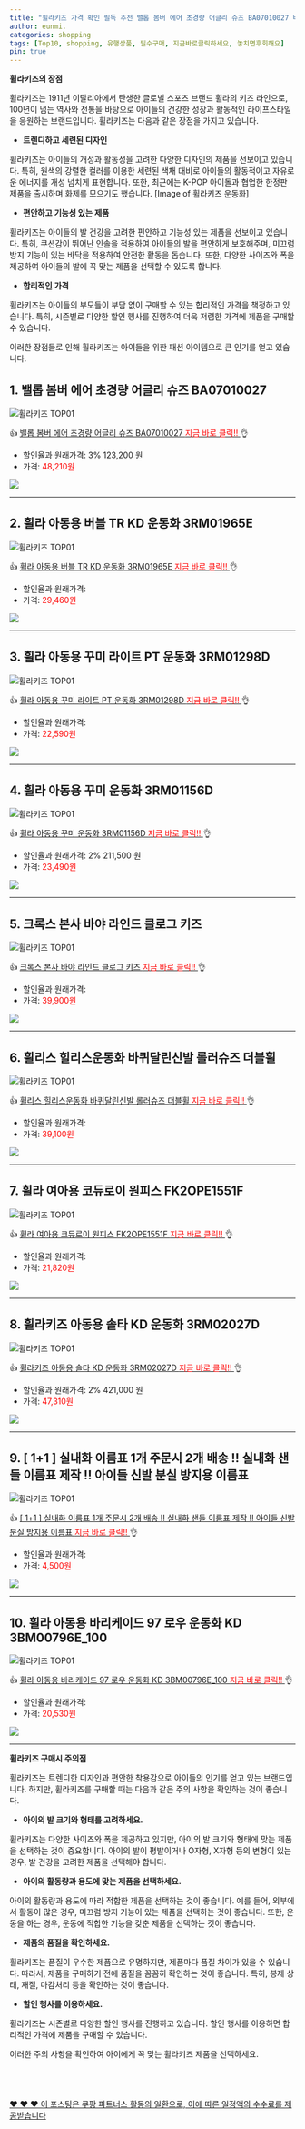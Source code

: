```yaml
---
title: "휠라키즈 가격 확인 필독 추천 밸롭 봄버 에어 초경량 어글리 슈즈 BA07010027 비교 장점 구매가이드"
author: eunmi.
categories: shopping
tags: [Top10, shopping, 유행상품, 필수구매, 지금바로클릭하세요, 놓치면후회해요]
pin: true
---
```

**휠라키즈의 장점**

휠라키즈는 1911년 이탈리아에서 탄생한 글로벌 스포츠 브랜드 휠라의 키즈 라인으로, 100년이 넘는 역사와 전통을 바탕으로 아이들의 건강한 성장과 활동적인 라이프스타일을 응원하는 브랜드입니다. 휠라키즈는 다음과 같은 장점을 가지고 있습니다.

* **트렌디하고 세련된 디자인**

휠라키즈는 아이들의 개성과 활동성을 고려한 다양한 디자인의 제품을 선보이고 있습니다. 특히, 원색의 강렬한 컬러를 이용한 세련된 색채 대비로 아이들의 활동적이고 자유로운 에너지를 개성 넘치게 표현합니다. 또한, 최근에는 K-POP 아이돌과 협업한 한정판 제품을 출시하며 화제를 모으기도 했습니다.
[Image of 휠라키즈 운동화]

* **편안하고 기능성 있는 제품**

휠라키즈는 아이들의 발 건강을 고려한 편안하고 기능성 있는 제품을 선보이고 있습니다. 특히, 쿠션감이 뛰어난 인솔을 적용하여 아이들의 발을 편안하게 보호해주며, 미끄럼 방지 기능이 있는 바닥을 적용하여 안전한 활동을 돕습니다. 또한, 다양한 사이즈와 폭을 제공하여 아이들의 발에 꼭 맞는 제품을 선택할 수 있도록 합니다.

* **합리적인 가격**

휠라키즈는 아이들의 부모들이 부담 없이 구매할 수 있는 합리적인 가격을 책정하고 있습니다. 특히, 시즌별로 다양한 할인 행사를 진행하여 더욱 저렴한 가격에 제품을 구매할 수 있습니다.

이러한 장점들로 인해 휠라키즈는 아이들을 위한 패션 아이템으로 큰 인기를 얻고 있습니다.

   

## 1. 밸롭 봄버 에어 초경량 어글리 슈즈 BA07010027

![휠라키즈 TOP01](https://thumbnail8.coupangcdn.com/thumbnails/remote/230x230ex/image/retail/images/2020/08/21/20/7/a36a5162-4f47-468b-b81a-e1ccdf091de2.jpg)


👍 [밸롭 봄버 에어 초경량 어글리 슈즈 BA07010027 <font color=red> 지금 바로 클릭!! </font> ](https://link.coupang.com/re/AFFSDP?lptag=AF3617701&subid=GithubCoopas&pageKey=1987806335&traceid=V0-153&itemId=3382110572&vendorItemId=71368762848) 👌 


- 할인율과 원래가격: 3%  123,200   원
- 가격: <span style='color:red'>48,210원</span>

[![](/discount_price.png)](https://link.coupang.com/re/AFFSDP?lptag=AF3617701&subid=GithubCoopas&pageKey=1987806335&traceid=V0-153&itemId=3382110572&vendorItemId=71368762848)

---


   

## 2. 휠라 아동용 버블 TR KD 운동화 3RM01965E

![휠라키즈 TOP01](https://thumbnail6.coupangcdn.com/thumbnails/remote/230x230ex/image/retail/images/2855113442260660-f2e3394d-bf99-419c-bb18-c6ea2d9bb696.png)


👍 [휠라 아동용 버블 TR KD 운동화 3RM01965E <font color=red> 지금 바로 클릭!! </font> ](https://link.coupang.com/re/AFFSDP?lptag=AF3617701&subid=GithubCoopas&pageKey=6442059261&traceid=V0-153&itemId=13948630300&vendorItemId=81197845140) 👌 


- 할인율과 원래가격: 
- 가격: <span style='color:red'>29,460원</span>

[![](/discount_price.png)](https://link.coupang.com/re/AFFSDP?lptag=AF3617701&subid=GithubCoopas&pageKey=6442059261&traceid=V0-153&itemId=13948630300&vendorItemId=81197845140)

---


   

## 3. 휠라 아동용 꾸미 라이트 PT 운동화 3RM01298D

![휠라키즈 TOP01](https://thumbnail8.coupangcdn.com/thumbnails/remote/230x230ex/image/rs_quotation_api/h0ui1gw5/1b42f432d4d249e1a19fa22a4225d101.jpg)


👍 [휠라 아동용 꾸미 라이트 PT 운동화 3RM01298D <font color=red> 지금 바로 클릭!! </font> ](https://link.coupang.com/re/AFFSDP?lptag=AF3617701&subid=GithubCoopas&pageKey=4841307084&traceid=V0-153&itemId=11710181513&vendorItemId=78984355907) 👌 


- 할인율과 원래가격: 
- 가격: <span style='color:red'>22,590원</span>

[![](/discount_price.png)](https://link.coupang.com/re/AFFSDP?lptag=AF3617701&subid=GithubCoopas&pageKey=4841307084&traceid=V0-153&itemId=11710181513&vendorItemId=78984355907)

---


   

## 4. 휠라 아동용 꾸미 운동화 3RM01156D

![휠라키즈 TOP01](https://thumbnail8.coupangcdn.com/thumbnails/remote/230x230ex/image/rs_quotation_api/obln6p25/0714b941d5984fbfbf02a9cb63933816.jpg)


👍 [휠라 아동용 꾸미 운동화 3RM01156D <font color=red> 지금 바로 클릭!! </font> ](https://link.coupang.com/re/AFFSDP?lptag=AF3617701&subid=GithubCoopas&pageKey=4841307775&traceid=V0-153&itemId=6257151521&vendorItemId=73453010438) 👌 


- 할인율과 원래가격: 2%  211,500   원
- 가격: <span style='color:red'>23,490원</span>

[![](/discount_price.png)](https://link.coupang.com/re/AFFSDP?lptag=AF3617701&subid=GithubCoopas&pageKey=4841307775&traceid=V0-153&itemId=6257151521&vendorItemId=73453010438)

---


   

## 5. 크록스 본사 바야 라인드 클로그 키즈

![휠라키즈 TOP01](https://thumbnail10.coupangcdn.com/thumbnails/remote/230x230ex/image/vendor_inventory/00ca/0f7f9b33fc3457445c951240edf07b47b10a5b07873e7b38766e933fec16.jpg)


👍 [크록스 본사 바야 라인드 클로그 키즈 <font color=red> 지금 바로 클릭!! </font> ](https://link.coupang.com/re/AFFSDP?lptag=AF3617701&subid=GithubCoopas&pageKey=6638151174&traceid=V0-153&itemId=15441028849&vendorItemId=82660659462) 👌 


- 할인율과 원래가격: 
- 가격: <span style='color:red'>39,900원</span>

[![](/discount_price.png)](https://link.coupang.com/re/AFFSDP?lptag=AF3617701&subid=GithubCoopas&pageKey=6638151174&traceid=V0-153&itemId=15441028849&vendorItemId=82660659462)

---


   

## 6. 휠리스 힐리스운동화 바퀴달린신발 롤러슈즈 더블휠

![휠라키즈 TOP01](https://thumbnail8.coupangcdn.com/thumbnails/remote/230x230ex/image/vendor_inventory/1250/b10d4d7874525d7f94b769a5e2b3b6d1026399d82a34066f7785632210db.jpg)


👍 [휠리스 힐리스운동화 바퀴달린신발 롤러슈즈 더블휠 <font color=red> 지금 바로 클릭!! </font> ](https://link.coupang.com/re/AFFSDP?lptag=AF3617701&subid=GithubCoopas&pageKey=7684534764&traceid=V0-153&itemId=20533048712&vendorItemId=86205792006) 👌 


- 할인율과 원래가격: 
- 가격: <span style='color:red'>39,100원</span>

[![](/discount_price.png)](https://link.coupang.com/re/AFFSDP?lptag=AF3617701&subid=GithubCoopas&pageKey=7684534764&traceid=V0-153&itemId=20533048712&vendorItemId=86205792006)

---


   

## 7. 휠라 여아용 코듀로이 원피스 FK2OPE1551F

![휠라키즈 TOP01](https://thumbnail7.coupangcdn.com/thumbnails/remote/230x230ex/image/rs_quotation_api/b05v5vjs/491def9399f34c908de5919edfdf8e4b.jpg)


👍 [휠라 여아용 코듀로이 원피스 FK2OPE1551F <font color=red> 지금 바로 클릭!! </font> ](https://link.coupang.com/re/AFFSDP?lptag=AF3617701&subid=GithubCoopas&pageKey=6290901399&traceid=V0-153&itemId=12756613612&vendorItemId=80022862835) 👌 


- 할인율과 원래가격: 
- 가격: <span style='color:red'>21,820원</span>

[![](/discount_price.png)](https://link.coupang.com/re/AFFSDP?lptag=AF3617701&subid=GithubCoopas&pageKey=6290901399&traceid=V0-153&itemId=12756613612&vendorItemId=80022862835)

---


   

## 8. 휠라키즈 아동용 솔타 KD 운동화 3RM02027D

![휠라키즈 TOP01](https://thumbnail6.coupangcdn.com/thumbnails/remote/230x230ex/image/rs_quotation_api/uraybw3m/289d6b2935734424838af22725c6d503.jpg)


👍 [휠라키즈 아동용 솔타 KD 운동화 3RM02027D <font color=red> 지금 바로 클릭!! </font> ](https://link.coupang.com/re/AFFSDP?lptag=AF3617701&subid=GithubCoopas&pageKey=6233035033&traceid=V0-153&itemId=12537144443&vendorItemId=79805564934) 👌 


- 할인율과 원래가격: 2%  421,000   원
- 가격: <span style='color:red'>47,310원</span>

[![](/discount_price.png)](https://link.coupang.com/re/AFFSDP?lptag=AF3617701&subid=GithubCoopas&pageKey=6233035033&traceid=V0-153&itemId=12537144443&vendorItemId=79805564934)

---


   

## 9. [ 1+1 ] 실내화 이름표 1개 주문시 2개 배송 !! 실내화 샌들 이름표 제작 !! 아이들 신발 분실 방지용 이름표

![휠라키즈 TOP01](https://thumbnail10.coupangcdn.com/thumbnails/remote/230x230ex/image/vendor_inventory/876b/093956f1faefd5a0544af7af5f4e981737e0f0a916aefe96d470247f0323.jpg)


👍 [[ 1+1 ] 실내화 이름표 1개 주문시 2개 배송 !! 실내화 샌들 이름표 제작 !! 아이들 신발 분실 방지용 이름표 <font color=red> 지금 바로 클릭!! </font> ](https://link.coupang.com/re/AFFSDP?lptag=AF3617701&subid=GithubCoopas&pageKey=6544945059&traceid=V0-153&itemId=14588091717&vendorItemId=73207453737) 👌 


- 할인율과 원래가격: 
- 가격: <span style='color:red'>4,500원</span>

[![](/discount_price.png)](https://link.coupang.com/re/AFFSDP?lptag=AF3617701&subid=GithubCoopas&pageKey=6544945059&traceid=V0-153&itemId=14588091717&vendorItemId=73207453737)

---


   

## 10. 휠라 아동용 바리케이드 97 로우 운동화 KD 3BM00796E_100

![휠라키즈 TOP01](https://thumbnail9.coupangcdn.com/thumbnails/remote/230x230ex/image/rs_quotation_api/5k5r9pc1/14eaa84a2a674bb0b98262eaf61f9261.jpg)


👍 [휠라 아동용 바리케이드 97 로우 운동화 KD 3BM00796E_100 <font color=red> 지금 바로 클릭!! </font> ](https://link.coupang.com/re/AFFSDP?lptag=AF3617701&subid=GithubCoopas&pageKey=6238986233&traceid=V0-153&itemId=12582460597&vendorItemId=79850466090) 👌 


- 할인율과 원래가격: 
- 가격: <span style='color:red'>20,530원</span>

[![](/discount_price.png)](https://link.coupang.com/re/AFFSDP?lptag=AF3617701&subid=GithubCoopas&pageKey=6238986233&traceid=V0-153&itemId=12582460597&vendorItemId=79850466090)

---
**휠라키즈 구매시 주의점**

휠라키즈는 트렌디한 디자인과 편안한 착용감으로 아이들의 인기를 얻고 있는 브랜드입니다. 하지만, 휠라키즈를 구매할 때는 다음과 같은 주의 사항을 확인하는 것이 좋습니다.

* **아이의 발 크기와 형태를 고려하세요.**

휠라키즈는 다양한 사이즈와 폭을 제공하고 있지만, 아이의 발 크기와 형태에 맞는 제품을 선택하는 것이 중요합니다. 아이의 발이 평발이거나 O자형, X자형 등의 변형이 있는 경우, 발 건강을 고려한 제품을 선택해야 합니다.

* **아이의 활동량과 용도에 맞는 제품을 선택하세요.**

아이의 활동량과 용도에 따라 적합한 제품을 선택하는 것이 좋습니다. 예를 들어, 외부에서 활동이 많은 경우, 미끄럼 방지 기능이 있는 제품을 선택하는 것이 좋습니다. 또한, 운동을 하는 경우, 운동에 적합한 기능을 갖춘 제품을 선택하는 것이 좋습니다.

* **제품의 품질을 확인하세요.**

휠라키즈는 품질이 우수한 제품으로 유명하지만, 제품마다 품질 차이가 있을 수 있습니다. 따라서, 제품을 구매하기 전에 품질을 꼼꼼히 확인하는 것이 좋습니다. 특히, 봉제 상태, 재질, 마감처리 등을 확인하는 것이 좋습니다.

* **할인 행사를 이용하세요.**

휠라키즈는 시즌별로 다양한 할인 행사를 진행하고 있습니다. 할인 행사를 이용하면 합리적인 가격에 제품을 구매할 수 있습니다.

이러한 주의 사항을 확인하여 아이에게 꼭 맞는 휠라키즈 제품을 선택하세요.<br><br><br><br><br> [ ❤ ❤ ❤ 이 포스팅은 쿠팡 파트너스 활동의 일환으로, 이에 따른 일정액의 수수료를 제공받습니다](https://link.coupang.com/a/bcEFyh)